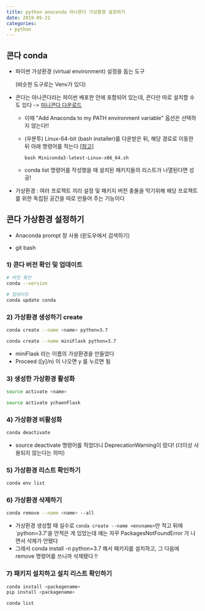 ```yaml
---
title: python anaconda 아나콘다 가상환경 설정하기
date: 2019-05-21
categories:
 - python
---
```




## 콘다 conda

- 파이썬 가상환경 (virtual environment) 설정을 돕는 도구

  (비슷한 도구로는 Venv가 있다)

- 콘다는 아나콘다라는 파이썬 배포판 안에 포함되어 있는데, 콘다만 따로 설치할 수도 있다 -> [미니콘다 다운로드](https://conda.io/miniconda.html)

  - 이때 "Add Anaconda to my PATH environment variable" 옵션은 선택하지 않는다!!

  - (우분투) Linux-64-bit (bash installer)를 다운받은 뒤, 해당 경로로 이동한 뒤 아래 명령어를 적는다 [[참고\]](https://ychae-leah.tistory.com/78)

    ```
    bash Miniconda3-latest-Linux-x86_64.sh
    ```

  - conda list 명령어를 작성했을 때 설치된 패키지들의 리스트가 나열된다면 성공!

- 가상환경 : 여러 프로젝트 끼리 설정 및 패키지 버전 충돌을 막기위해 해당 프로젝트를 위한 독립된 공간을 따로 만들어 주는 기능이다



## 콘다 가상환경 설정하기

- Anaconda prompt 창 사용 (윈도우에서 검색하기)

- git bash



### 1) 콘다 버전 확인 및 업데이트

```bash
# 버전 확인
conda --version

# 업데이트
conda update conda
```



### 2) 가상환경 생성하기 create

```bash
conda create --name <name> python=3.7
```

```bash
conda create --name miniFlask python=3.7
```

- miniFlask 라는 이름의 가상환경을 만들었다
- Proceed ([y]/n) 이 나오면 y 를 누르면 됨



### 3) 생성한 가상환경 활성화

```bash
source activate <name>
```

```bash
source activate ychaenFlask
```



### 4) 가상환경 비활성화

```bash
conda deactivate
```

- source deactivate 명령어를 적었더니 DeprecationWarning이 떴다! (더이상 사용되지 않는다는 의미)



### 5) 가상환경 리스트 확인하기

```bash
conda env list
```



### 6) 가상환경 삭제하기

```bash
conda remove --name <name> --all
```

- 가상환경 생성할 때 실수로 `conda create --name <envname>`만 적고 뒤에 `python=3.7'을 안적은 게 있었는데 얘는 자꾸 PackagesNotFoundError 가 나면서 삭제가 안됐다
- 그래서 conda install -n <envname> python=3.7 해서 패키지를 설치하고, 그 다음에 remove 명령어를 쓰니까 삭제됐다 !!





### 7) 패키지 설치하고 설치 리스트 확인하기

```bash
conda install <packagename>
pip install <packagename>
```

```bash
conda list
```


